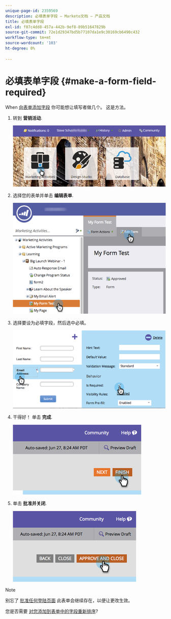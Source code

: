 ```yaml
---
unique-page-id: 2359569
description: 必填表单字段 — Marketo文档 — 产品文档
title: 必填表单字段
exl-id: f07c4dd8-457a-442b-9ef8-89b51647829b
source-git-commit: 72e1d29347bd5b77107da1e9c30169cb6490c432
workflow-type: tm+mt
source-wordcount: '103'
ht-degree: 0%

---
```


# 必填表单字段 {#make-a-form-field-required}

When [向表单添加字段](/help/marketo/product-docs/demand-generation/forms/creating-a-form/add-a-field-to-a-form.md) 你可能想让填写者做几个。 这是方法。

1. 转到 **营销活动**.

   ![](assets/login-marketing-activities-4.png)

1. 选择您的表单并单击 **编辑表单**.

   ![](assets/editform-2.png)

1. 选择要设为必填字段，然后选中必填。

   ![](assets/image2014-9-15-17-3a30-3a44.png)

1. 干得好！ 单击 **完成**.

   ![](assets/image2014-9-15-17-3a30-3a58.png)

1. 单击 **批准并关闭**.

   ![](assets/image2014-9-15-17-3a31-3a11.png)

>[!NOTE]
>
>别忘了 [批准任何登陆页面](/help/marketo/product-docs/demand-generation/landing-pages/understanding-landing-pages/approve-unapprove-or-delete-a-landing-page.md) 此表单会继续存在，以便让更改生效。

您是否需要 [对您添加到表单中的字段重新排序](/help/marketo/product-docs/demand-generation/forms/form-fields/reorder-fields-in-a-form.md)?
